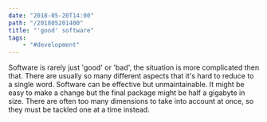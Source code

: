 ```yaml
---
date: "2018-05-20T14:00"
path: "/201805201400"
title: "'good' software"
tags:
    - "#development"
---
```


Software is rarely just 'good' or 'bad', the situation is more complicated then that. There are usually so many different aspects that it's hard to reduce to a single word. Software can be effective but unmaintainable. It might be easy to make a change but the final package might be half a gigabyte in size. There are often too many dimensions to take into account at once, so they must be tackled one at a time instead.